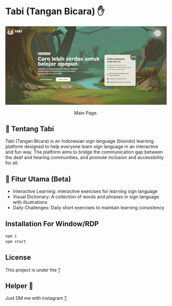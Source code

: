 <h1>Tabi (Tangan Bicara) ✋</h1>

<p align="center">
  <img src="./public/img/page/dashboard.png" width="550" />
</p>
 
<p align="center">Main Page.</p>

## 📖 Tentang Tabi

Tabi (Tangan Bicara) is an Indonesian sign language (bisindo) learning platform designed to help everyone learn sign language in an interactive and fun way. The platform aims to bridge the communication gap between the deaf and hearing communities, and promote inclusion and accessibility for all.

## 💎 Fitur Utama (Beta)

- Interactive Learning: interactive exercises for learning sign language
- Visual Dictionary: A collection of words and phrases in sign language with illustrations
- Daily Challenges: Daily short exercises to maintain learning consistency
 
## Installation For Window/RDP

```bash
npm i
npm start
```

## License

This project is under the [?](https://github.com/Zhvny)

## Helper 🤖

Just DM me with instagram [?](https://www.instagram.com/jkt48.kathrina/)
